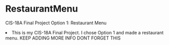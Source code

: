 # RestaurantMenu
CIS-18A Final Project Option 1: Restaurant Menu
<html>
<p>
  <li> This is my CIS-18A Final Project. I chose Option 1 and made a restaurant menu. KEEP ADDING MORE INFO DONT FORGET THIS</p> </li>

</html>
